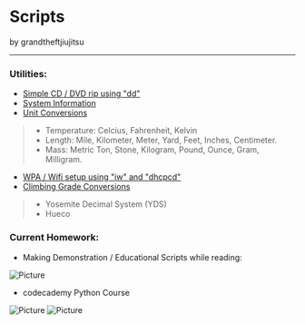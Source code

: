 Scripts
====================

by grandtheftjiujitsu
   
------------------
### Utilities:
* [Simple CD / DVD rip using "dd"](https://github.com/grandtheftjiujitsu/Scripts/blob/master/dvdrip.sh)
* [System Information](https://github.com/grandtheftjiujitsu/Scripts/blob/master/sysinfo.sh)
* [Unit Conversions](https://github.com/grandtheftjiujitsu/Scripts/blob/master/unit_coversion.py)
> * Temperature:  Celcius, Fahrenheit, Kelvin
> * Length:  Mile, Kilometer, Meter, Yard, Feet, Inches, Centimeter.
> * Mass:  Metric Ton, Stone, Kilogram, Pound, Ounce, Gram, Milligram.
* [WPA / Wifi setup using "iw" and "dhcpcd"](https://github.com/grandtheftjiujitsu/Scripts/blob/master/wifi-wpa.sh)
* [Climbing Grade Conversions](https://github.com/grandtheftjiujitsu/Scripts/blob/master/wifi-wpa.sh)
> * Yosemite Decimal System (YDS)
> * Hueco

### Current Homework:
* Making Demonstration / Educational Scripts while reading:

![Picture](http://ecx.images-amazon.com/images/I/5173Q4Lj1JL.jpg)

* codecademy Python Course

![Picture](http://www.codecademy.com/assets/logo/logo--dark-blue.svg)
![Picture](http://www.bopen.eu/technologies/open-source-technologies/python-programming-language/content_logo)
